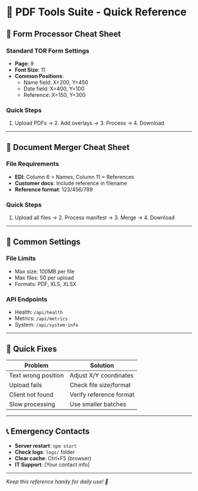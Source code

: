 # 🚀 PDF Tools Suite - Quick Reference

## 📝 Form Processor Cheat Sheet

### Standard TOR Form Settings
- **Page**: 9
- **Font Size**: 11
- **Common Positions**:
  - Name field: X=200, Y=450
  - Date field: X=400, Y=100
  - Reference: X=150, Y=300

### Quick Steps
1. Upload PDFs → 2. Add overlays → 3. Process → 4. Download

---

## 🚢 Document Merger Cheat Sheet

### File Requirements
- **EDI**: Column 6 = Names, Column 11 = References
- **Customer docs**: Include reference in filename
- **Reference format**: 123/456/789

### Quick Steps
1. Upload all files → 2. Process manifest → 3. Merge → 4. Download

---

## 🔧 Common Settings

### File Limits
- Max size: 100MB per file
- Max files: 50 per upload
- Formats: PDF, XLS, XLSX

### API Endpoints
- Health: `/api/health`
- Metrics: `/api/metrics`
- System: `/api/system-info`

---

## 🐛 Quick Fixes

| Problem | Solution |
|---------|----------|
| Text wrong position | Adjust X/Y coordinates |
| Upload fails | Check file size/format |
| Client not found | Verify reference format |
| Slow processing | Use smaller batches |

---

## 📞 Emergency Contacts

- **Server restart**: `npm start`
- **Check logs**: `logs/` folder
- **Clear cache**: Ctrl+F5 (browser)
- **IT Support**: [Your contact info]

---

*Keep this reference handy for daily use! 📌*
